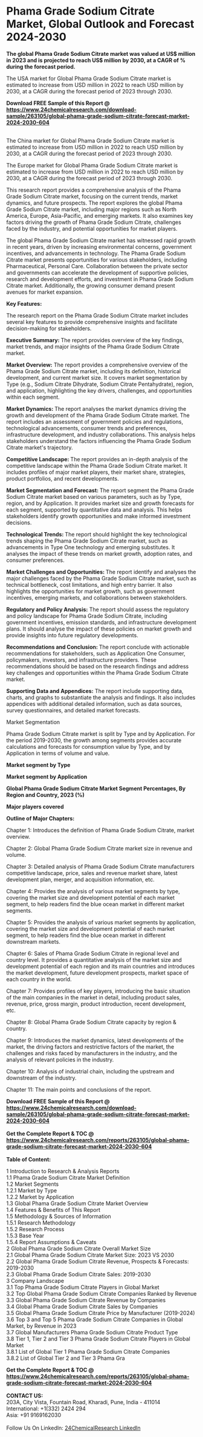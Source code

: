 <h1>Phama Grade Sodium Citrate Market, Global Outlook and Forecast 2024-2030</h1><p><strong>The global Phama Grade Sodium Citrate market was valued at US$ million in 2023 and is projected to reach US$ million by 2030, at a CAGR of % during the forecast period.</strong></p><p>
</p><p>The USA market for Global Phama Grade Sodium Citrate market is estimated to increase from USD million in 2022 to reach USD million by 2030, at a CAGR during the forecast period of 2023 through 2030.</p><div><b>Download FREE Sample of this Report @ 
            <a href="https://www.24chemicalresearch.com/download-sample/263105/global-phama-grade-sodium-citrate-forecast-market-2024-2030-604">
            https://www.24chemicalresearch.com/download-sample/263105/global-phama-grade-sodium-citrate-forecast-market-2024-2030-604</a></b></div><br><p>
</p><p>The China market for Global Phama Grade Sodium Citrate market is estimated to increase from USD million in 2022 to reach USD million by 2030, at a CAGR during the forecast period of 2023 through 2030.</p><p>
</p><p>The Europe market for Global Phama Grade Sodium Citrate market is estimated to increase from USD million in 2022 to reach USD million by 2030, at a CAGR during the forecast period of 2023 through 2030.</p><p>
</p><p>This research report provides a comprehensive analysis of the Phama Grade Sodium Citrate market, focusing on the current trends, market dynamics, and future prospects. The report explores the global Phama Grade Sodium Citrate market, including major regions such as North America, Europe, Asia-Pacific, and emerging markets. It also examines key factors driving the growth of Phama Grade Sodium Citrate, challenges faced by the industry, and potential opportunities for market players.</p><p>
The global Phama Grade Sodium Citrate market has witnessed rapid growth in recent years, driven by increasing environmental concerns, government incentives, and advancements in technology. The Phama Grade Sodium Citrate market presents opportunities for various stakeholders, including Pharmaceutical, Personal Care. Collaboration between the private sector and governments can accelerate the development of supportive policies, research and development efforts, and investment in Phama Grade Sodium Citrate market. Additionally, the growing consumer demand present avenues for market expansion.</p><p>
<strong>Key Features:</strong></p><p>
The research report on the Phama Grade Sodium Citrate market includes several key features to provide comprehensive insights and facilitate decision-making for stakeholders.</p><p>
<strong>Executive Summary: </strong>The report provides overview of the key findings, market trends, and major insights of the Phama Grade Sodium Citrate market.</p><p>
<strong>Market Overview:</strong> The report provides a comprehensive overview of the Phama Grade Sodium Citrate market, including its definition, historical development, and current market size. It covers market segmentation by Type (e.g., Sodium Citrate Dihydrate, Sodium Citrate Pentahydrate), region, and application, highlighting the key drivers, challenges, and opportunities within each segment.</p><p>
<strong>Market Dynamics: </strong>The report analyses the market dynamics driving the growth and development of the Phama Grade Sodium Citrate market. The report includes an assessment of government policies and regulations, technological advancements, consumer trends and preferences, infrastructure development, and industry collaborations. This analysis helps stakeholders understand the factors influencing the Phama Grade Sodium Citrate market's trajectory.</p><p>
<strong>Competitive Landscape: </strong>The report provides an in-depth analysis of the competitive landscape within the Phama Grade Sodium Citrate market. It includes profiles of major market players, their market share, strategies, product portfolios, and recent developments.</p><p>
<strong>Market Segmentation and Forecast: </strong>The report segment the Phama Grade Sodium Citrate market based on various parameters, such as by Type, region, and by Application. It provides market size and growth forecasts for each segment, supported by quantitative data and analysis. This helps stakeholders identify growth opportunities and make informed investment decisions.</p><p>
<strong>Technological Trends: </strong>The report should highlight the key technological trends shaping the Phama Grade Sodium Citrate market, such as advancements in Type One technology and emerging substitutes. It analyses the impact of these trends on market growth, adoption rates, and consumer preferences.</p><p>
<strong>Market Challenges and Opportunities: </strong>The report identify and analyses the major challenges faced by the Phama Grade Sodium Citrate market, such as technical bottleneck, cost limitations, and high entry barrier. It also highlights the opportunities for market growth, such as government incentives, emerging markets, and collaborations between stakeholders.</p><p>
<strong>Regulatory and Policy Analysis:</strong> The report should assess the regulatory and policy landscape for Phama Grade Sodium Citrate, including government incentives, emission standards, and infrastructure development plans. It should analyse the impact of these policies on market growth and provide insights into future regulatory developments.</p><p>
<strong>Recommendations and Conclusion: </strong>The report conclude with actionable recommendations for stakeholders, such as Application One Consumer, policymakers, investors, and infrastructure providers. These recommendations should be based on the research findings and address key challenges and opportunities within the Phama Grade Sodium Citrate market.</p><p>
<strong>Supporting Data and Appendices:</strong> The report include supporting data, charts, and graphs to substantiate the analysis and findings. It also includes appendices with additional detailed information, such as data sources, survey questionnaires, and detailed market forecasts.</p><p>
Market Segmentation</p><p>
Phama Grade Sodium Citrate market is split by Type and by Application. For the period 2019-2030, the growth among segments provides accurate calculations and forecasts for consumption value by Type, and by Application in terms of volume and value.</p><p>
<strong>Market segment by Type</strong></p><p>
</p><p>
</p><p><strong>Market segment by Application</strong></p><p>
</p><p>
</p><p><strong>Global Phama Grade Sodium Citrate Market Segment Percentages, By Region and Country, 2023 (%)</strong></p><p>
</p><p>
</p><p></p><p>
</p><p><strong>Major players covered</strong></p><p>
</p><p>
</p><p><strong>Outline of Major Chapters:</strong></p><p>
Chapter 1: Introduces the definition of Phama Grade Sodium Citrate, market overview.</p><p>
Chapter 2: Global Phama Grade Sodium Citrate market size in revenue and volume.</p><p>
Chapter 3: Detailed analysis of Phama Grade Sodium Citrate manufacturers competitive landscape, price, sales and revenue market share, latest development plan, merger, and acquisition information, etc.</p><p>
Chapter 4: Provides the analysis of various market segments by type, covering the market size and development potential of each market segment, to help readers find the blue ocean market in different market segments.</p><p>
Chapter 5: Provides the analysis of various market segments by application, covering the market size and development potential of each market segment, to help readers find the blue ocean market in different downstream markets.</p><p>
Chapter 6: Sales of Phama Grade Sodium Citrate in regional level and country level. It provides a quantitative analysis of the market size and development potential of each region and its main countries and introduces the market development, future development prospects, market space of each country in the world.</p><p>
Chapter 7: Provides profiles of key players, introducing the basic situation of the main companies in the market in detail, including product sales, revenue, price, gross margin, product introduction, recent development, etc.</p><p>
Chapter 8: Global Phama Grade Sodium Citrate capacity by region &amp; country.</p><p>
Chapter 9: Introduces the market dynamics, latest developments of the market, the driving factors and restrictive factors of the market, the challenges and risks faced by manufacturers in the industry, and the analysis of relevant policies in the industry.</p><p>
Chapter 10: Analysis of industrial chain, including the upstream and downstream of the industry.</p><p>
Chapter 11: The main points and conclusions of the report.</p><div><b>Download FREE Sample of this Report @ 
            <a href="https://www.24chemicalresearch.com/download-sample/263105/global-phama-grade-sodium-citrate-forecast-market-2024-2030-604">
            https://www.24chemicalresearch.com/download-sample/263105/global-phama-grade-sodium-citrate-forecast-market-2024-2030-604</a></b></div><br><div><b>Get the Complete Report & TOC @ 
            <a href="https://www.24chemicalresearch.com/reports/263105/global-phama-grade-sodium-citrate-forecast-market-2024-2030-604">
            https://www.24chemicalresearch.com/reports/263105/global-phama-grade-sodium-citrate-forecast-market-2024-2030-604</a></b></div><br>
            <b>Table of Content:</b><p>1 Introduction to Research & Analysis Reports<br />
    1.1 Phama Grade Sodium Citrate Market Definition<br />
    1.2 Market Segments<br />
        1.2.1 Market by Type<br />
        1.2.2 Market by Application<br />
    1.3 Global Phama Grade Sodium Citrate Market Overview<br />
    1.4 Features & Benefits of This Report<br />
    1.5 Methodology & Sources of Information<br />
        1.5.1 Research Methodology<br />
        1.5.2 Research Process<br />
        1.5.3 Base Year<br />
        1.5.4 Report Assumptions & Caveats<br />
2 Global Phama Grade Sodium Citrate Overall Market Size<br />
    2.1 Global Phama Grade Sodium Citrate Market Size: 2023 VS 2030<br />
    2.2 Global Phama Grade Sodium Citrate Revenue, Prospects & Forecasts: 2019-2030<br />
    2.3 Global Phama Grade Sodium Citrate Sales: 2019-2030<br />
3 Company Landscape<br />
    3.1 Top Phama Grade Sodium Citrate Players in Global Market<br />
    3.2 Top Global Phama Grade Sodium Citrate Companies Ranked by Revenue<br />
    3.3 Global Phama Grade Sodium Citrate Revenue by Companies<br />
    3.4 Global Phama Grade Sodium Citrate Sales by Companies<br />
    3.5 Global Phama Grade Sodium Citrate Price by Manufacturer (2019-2024)<br />
    3.6 Top 3 and Top 5 Phama Grade Sodium Citrate Companies in Global Market, by Revenue in 2023<br />
    3.7 Global Manufacturers Phama Grade Sodium Citrate Product Type<br />
    3.8 Tier 1, Tier 2 and Tier 3 Phama Grade Sodium Citrate Players in Global Market<br />
        3.8.1 List of Global Tier 1 Phama Grade Sodium Citrate Companies<br />
        3.8.2 List of Global Tier 2 and Tier 3 Phama Gra</p><div><b>Get the Complete Report & TOC @ 
            <a href="https://www.24chemicalresearch.com/reports/263105/global-phama-grade-sodium-citrate-forecast-market-2024-2030-604">
            https://www.24chemicalresearch.com/reports/263105/global-phama-grade-sodium-citrate-forecast-market-2024-2030-604</a></b></div><br><b>CONTACT US:</b><br>
            203A, City Vista, Fountain Road, Kharadi, Pune, India - 411014<br>
            International: +1(332) 2424 294<br>
            Asia: +91 9169162030 <br><br>
            Follow Us On LinkedIn: <a href="https://www.linkedin.com/company/24chemicalresearch/">24ChemicalResearch LinkedIn</a>
